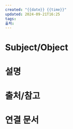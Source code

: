 ```yaml
---
created: "{{date}} {{time}}"
updated: 2024-09-21T16:25
tags: 
출처: 
---
```

# Subject/Object 

# 설명

# 출처/참고

# 연결 문서

